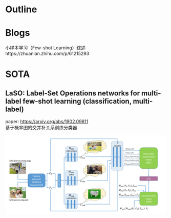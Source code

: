 # Outline

# Blogs  

小样本学习（Few-shot Learning）综述https://zhuanlan.zhihu.com/p/61215293

# SOTA  
## LaSO: Label-Set Operations networks for multi-label few-shot learning (classification, multi-label)  
paper: https://arxiv.org/abs/1902.09811  
基于概率图的交并补关系训练分类器

![avatar](https://github.com/BolinLi-s/Deeplearning-repository/blob/master/meta-learning/res/20191216223831.png)
